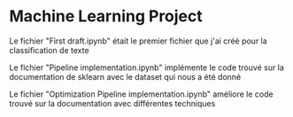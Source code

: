# Machine Learning Project


Le fichier "First draft.ipynb" était le premier fichier que j'ai créé pour la classification de texte

Le fichier "Pipeline implementation.ipynb" implémente le code trouvé sur la documentation de sklearn avec le dataset qui nous a été donné

Le fichier "Optimization Pipeline implementation.ipynb" améliore le code trouvé sur la documentation avec différentes techniques

